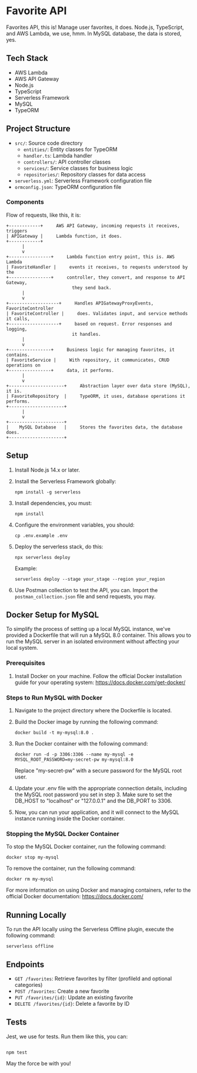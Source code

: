 # Favorite API

Favorites API, this is! Manage user favorites, it does. Node.js, TypeScript, and AWS Lambda, we use, hmm. In MySQL database, the data is stored, yes.

## Tech Stack

- AWS Lambda
- AWS API Gateway
- Node.js
- TypeScript
- Serverless Framework
- MySQL
- TypeORM

## Project Structure

- `src/`: Source code directory
  - `entities/`: Entity classes for TypeORM
  - `handler.ts`: Lambda handler
  - `controllers/`: API controller classes
  - `services/`: Service classes for business logic
  - `repositories/`: Repository classes for data access
- `serverless.yml`: Serverless Framework configuration file
- `ormconfig.json`: TypeORM configuration file

### Components

Flow of requests, like this, it is:

```
+------------+     AWS API Gateway, incoming requests it receives, triggers
| APIGateway |     Lambda function, it does.
+------------+
      |
      v
+----------------+     Lambda function entry point, this is. AWS Lambda
| FavoriteHandler |     events it receives, to requests understood by the
+----------------+     controller, they convert, and response to API Gateway,
                         they send back.
      |
      v
+-------------------+     Handles APIGatewayProxyEvents, FavoriteController
| FavoriteController |     does. Validates input, and service methods it calls,
+-------------------+     based on request. Error responses and logging,
                         it handles.
      |
      v
+----------------+     Business logic for managing favorites, it contains.
| FavoriteService |     With repository, it communicates, CRUD operations on
+----------------+     data, it performs.
      |
      v
+---------------------+     Abstraction layer over data store (MySQL), it is.
| FavoriteRepository  |     TypeORM, it uses, database operations it performs.
+---------------------+
      |
      v
+---------------------+
|    MySQL Database   |     Stores the favorites data, the database does.
+---------------------+
```

## Setup

1. Install Node.js 14.x or later.

2. Install the Serverless Framework globally:

   ```
   npm install -g serverless
   ```

3. Install dependencies, you must:

   ```
   npm install
   ```

4. Configure the environment variables, you should:

   ```
   cp .env.example .env
   ```

5. Deploy the serverless stack, do this:

   ```
   npx serverless deploy
   ```

   Example:

   ```
   serverless deploy --stage your_stage --region your_region
   ```

6. Use Postman collection to test the API, you can. Import the `postman_collection.json` file and send requests, you may.

## Docker Setup for MySQL

To simplify the process of setting up a local MySQL instance, we've provided a Dockerfile that will run a MySQL 8.0 container. This allows you to run the MySQL server in an isolated environment without affecting your local system.

### Prerequisites

1. Install Docker on your machine. Follow the official Docker installation guide for your operating system: https://docs.docker.com/get-docker/

### Steps to Run MySQL with Docker

1. Navigate to the project directory where the Dockerfile is located.

2. Build the Docker image by running the following command:

   ```
   docker build -t my-mysql:8.0 .
   ```

3. Run the Docker container with the following command:

   ```
   docker run -d -p 3306:3306 --name my-mysql -e MYSQL_ROOT_PASSWORD=my-secret-pw my-mysql:8.0
   ```

   Replace "my-secret-pw" with a secure password for the MySQL root user.

4. Update your .env file with the appropriate connection details, including the MySQL root password you set in step 3. Make sure to set the DB_HOST to "localhost" or "127.0.0.1" and the DB_PORT to 3306.

5. Now, you can run your application, and it will connect to the MySQL instance running inside the Docker container.

### Stopping the MySQL Docker Container

To stop the MySQL Docker container, run the following command:

```
docker stop my-mysql
```

To remove the container, run the following command:

```
docker rm my-mysql
```

For more information on using Docker and managing containers, refer to the official Docker documentation: https://docs.docker.com/

## Running Locally

To run the API locally using the Serverless Offline plugin, execute the following command:

```
serverless offline
```

## Endpoints

- `GET /favorites`: Retrieve favorites by filter (profileId and optional categories)
- `POST /favorites`: Create a new favorite
- `PUT /favorites/{id}`: Update an existing favorite
- `DELETE /favorites/{id}`: Delete a favorite by ID

## Tests

Jest, we use for tests. Run them like this, you can:

```

npm test

```

May the force be with you!

```

```

